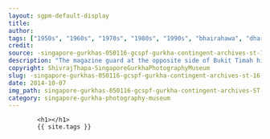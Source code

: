```yaml
---
layout: sgpm-default-display
title: 
author: 
tags: ["1950s", "1960s", "1970s", "1980s", "1990s", "bhairahawa", "dharan", "gurkhas", "kathmandu", "nepal", "pokhara", "singapore", "singapore gurkha archive", "singapore gurkha old photographs", "singapore gurkha photography museum", "singapore gurkhas"]
credit: 
source: -singapore-gurkhas-050116-gcspf-gurkha-contingent-archives-st-16
description: "The magazine guard at the opposite side of Bukit Timah hill near the quarry, where Shivraj Thapa (left) looked after the explosives for blasting the quarry. Date: 1968."
copyright: ShivrajThapa-SingaporeGurkhaPhotographyMuseum
slug: -singapore-gurkhas-050116-gcspf-gurkha-contingent-archives-st-16
date: 2014-10-07
img_path: singapore-gurkhas-050116-gcspf-gurkha-contingent-archives-ST-16.jpg
category: singapore-gurkha-photography-museum
---
```

	 		

	 		<h1></h1>
	 		{{ site.tags }}
	 		
